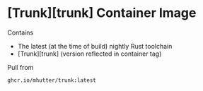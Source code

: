 # [Trunk][trunk] Container Image

Contains

- The latest (at the time of build) nightly Rust toolchain
- [Trunk][trunk] (version reflected in container tag)

Pull from

    ghcr.io/mhutter/trunk:latest
